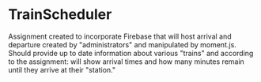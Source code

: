 # TrainScheduler
Assignment created to incorporate Firebase that will host arrival and departure created by "administrators" and manipulated by moment.js. Should provide up to date information about various "trains" and according to the assignment: will show arrival times and how many minutes remain until they arrive at their "station."
